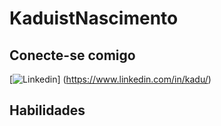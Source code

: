 # KaduistNascimento

## Conecte-se comigo
[![Linkedin](https://img.shields.io/badge/instagram-FFF?style=for-the-badge&logo=instagram)] (https://www.linkedin.com/in/kadu/)

## Habilidades
